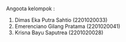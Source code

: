 Angoota kelompok : 
1. Dimas Eka Putra Sahtio (2201020033)
2. Emerenciano Gilang Pratama (2201020041)
3. Krisna Bayu Saputrea (2201020028)